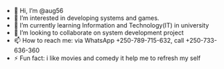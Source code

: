 - 👋 Hi, I’m @aug56
- 👀 I’m interested in developing systems and games.
- 🌱 I’m currently learning Information and Technology(IT) in university 
- 💞️ I’m looking to collaborate on system development project
- 📫 How to reach me: via WhatsApp +250-789-715-632, call +250-733-636-360
- ⚡ Fun fact: i like movies and comedy it help me to refresh my self

<!---
aug56/aug56 is a ✨ special ✨ repository because its `README.md` (this file) appears on your GitHub profile.
You can click the Preview link to take a look at your changes.
--->
